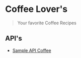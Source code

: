 # Coffee Lover's
> Your favorite Coffee Recipes

## API's

- [Sample API Coffee](https://sampleapis.com/api-list/coffee)
